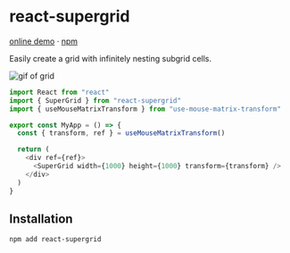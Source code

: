 # react-supergrid

[online demo](https://supergrid.tscircuit.com) &middot; [npm](https://npmjs.com/package/react-supergrid)

Easily create a grid with infinitely nesting subgrid cells.

![gif of grid](https://user-images.githubusercontent.com/1910070/260363547-3bacbace-d6cc-42e3-b1f4-62ab173f218b.gif)

```ts
import React from "react"
import { SuperGrid } from "react-supergrid"
import { useMouseMatrixTransform } from "use-mouse-matrix-transform"

export const MyApp = () => {
  const { transform, ref } = useMouseMatrixTransform()

  return (
    <div ref={ref}>
      <SuperGrid width={1000} height={1000} transform={transform} />
    </div>
  )
}
```

## Installation

```bash
npm add react-supergrid
```
